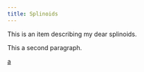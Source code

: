 ```yaml
---
title: Splinoids
---
```


This is an item describing my dear splinoids.

This a second paragraph.

<a href="/publications#GodinDubois2020a">a</a>
